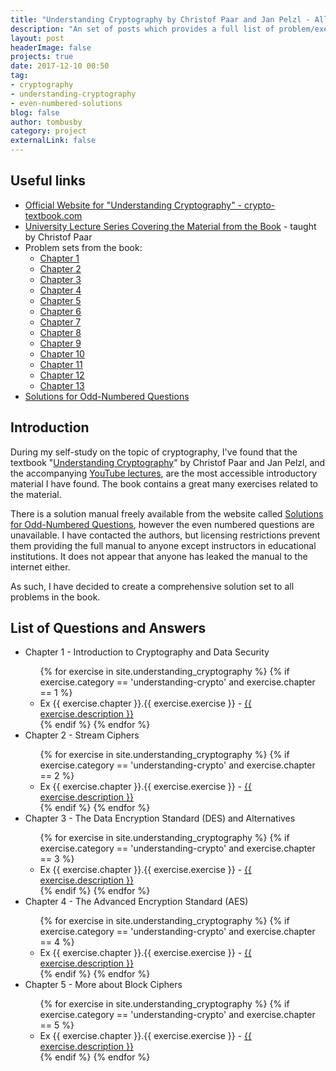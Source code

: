 ```yaml
---
title: "Understanding Cryptography by Christof Paar and Jan Pelzl - All Problems and Solutions"
description: "An set of posts which provides a full list of problem/exercise solutions to the exercises in Understanding Cryptography including even-numbered questions."
layout: post
headerImage: false
projects: true
date: 2017-12-10 00:50
tag:
- cryptography
- understanding-cryptography
- even-numbered-solutions
blog: false
author: tombusby
category: project
externalLink: false
---
```


## Useful links

+ [Official Website for "Understanding Cryptography" - crypto-textbook.com](http://www.crypto-textbook.com/)
+ [University Lecture Series Covering the Material from the Book](https://www.youtube.com/channel/UC1usFRN4LCMcfIV7UjHNuQg/videos) - taught by Christof Paar
+ Problem sets from the book:
  + [Chapter 1](http://wiki.crypto.rub.de/Buch/en/download/problems_only/problems_chaptr_1.pdf)
  + [Chapter 2](http://wiki.crypto.rub.de/Buch/en/download/problems_only/problems_chaptr_2.pdf)
  + [Chapter 3](http://wiki.crypto.rub.de/Buch/en/download/problems_only/problems_chaptr_3.pdf)
  + [Chapter 4](http://wiki.crypto.rub.de/Buch/en/download/problems_only/problems_chaptr_4.pdf)
  + [Chapter 5](http://wiki.crypto.rub.de/Buch/en/download/problems_only/problems_chaptr_5.pdf)
  + [Chapter 6](http://wiki.crypto.rub.de/Buch/en/download/problems_only/problems_chaptr_6.pdf)
  + [Chapter 7](http://wiki.crypto.rub.de/Buch/en/download/problems_only/problems_chaptr_7.pdf)
  + [Chapter 8](http://wiki.crypto.rub.de/Buch/en/download/problems_only/problems_chaptr_8.pdf)
  + [Chapter 9](http://wiki.crypto.rub.de/Buch/en/download/problems_only/problems_chaptr_9.pdf)
  + [Chapter 10](http://wiki.crypto.rub.de/Buch/en/download/problems_only/problems_chaptr_10.pdf)
  + [Chapter 11](http://wiki.crypto.rub.de/Buch/en/download/problems_only/problems_chaptr_11.pdf)
  + [Chapter 12](http://wiki.crypto.rub.de/Buch/en/download/problems_only/problems_chaptr_12.pdf)
  + [Chapter 13](http://wiki.crypto.rub.de/Buch/en/download/problems_only/problems_chaptr_13.pdf)
+ [Solutions for Odd-Numbered Questions](http://wiki.crypto.rub.de/Buch/en/download/Understanding_Cryptography_Odd_Solutions.pdf)

## Introduction

During my self-study on the topic of cryptography, I've found that the textbook "[Understanding Cryptography](http://www.crypto-textbook.com/)" by Christof Paar and Jan Pelzl, and the accompanying [YouTube lectures](https://www.youtube.com/channel/UC1usFRN4LCMcfIV7UjHNuQg/videos), are the most accessible introductory material I have found. The book contains a great many exercises related to the material.

There is a solution manual freely available from the website called [Solutions for Odd-Numbered Questions](http://wiki.crypto.rub.de/Buch/en/download/Understanding_Cryptography_Odd_Solutions.pdf), however the even numbered questions are unavailable. I have contacted the authors, but licensing restrictions prevent them providing the full manual to anyone except instructors in educational institutions. It does not appear that anyone has leaked the manual to the internet either.

As such, I have decided to create a comprehensive solution set to all problems in the book.

## List of Questions and Answers

<ul>
  <li>Chapter 1 - Introduction to Cryptography and Data Security</li>
  <ul>
    {% for exercise in site.understanding_cryptography %}
        {% if exercise.category == 'understanding-crypto' and exercise.chapter == 1 %}
          <li>Ex {{ exercise.chapter }}.{{ exercise.exercise }} - <a href="{{ exercise.url }}">{{ exercise.description }}</a></li>
        {% endif %}
    {% endfor %}
  </ul>
  <li>Chapter 2 - Stream Ciphers</li>
  <ul>
    {% for exercise in site.understanding_cryptography %}
        {% if exercise.category == 'understanding-crypto' and exercise.chapter == 2 %}
          <li>Ex {{ exercise.chapter }}.{{ exercise.exercise }} - <a href="{{ exercise.url }}">{{ exercise.description }}</a></li>
        {% endif %}
    {% endfor %}
  </ul>
  <li>Chapter 3 - The Data Encryption Standard (DES) and Alternatives</li>
  <ul>
    {% for exercise in site.understanding_cryptography %}
        {% if exercise.category == 'understanding-crypto' and exercise.chapter == 3 %}
          <li>Ex {{ exercise.chapter }}.{{ exercise.exercise }} - <a href="{{ exercise.url }}">{{ exercise.description }}</a></li>
        {% endif %}
    {% endfor %}
  </ul>
  <li>Chapter 4 - The Advanced Encryption Standard (AES)</li>
  <ul>
    {% for exercise in site.understanding_cryptography %}
        {% if exercise.category == 'understanding-crypto' and exercise.chapter == 4 %}
          <li>Ex {{ exercise.chapter }}.{{ exercise.exercise }} - <a href="{{ exercise.url }}">{{ exercise.description }}</a></li>
        {% endif %}
    {% endfor %}
  </ul>
  <li>Chapter 5 - More about Block Ciphers</li>
  <ul>
    {% for exercise in site.understanding_cryptography %}
        {% if exercise.category == 'understanding-crypto' and exercise.chapter == 5 %}
          <li>Ex {{ exercise.chapter }}.{{ exercise.exercise }} - <a href="{{ exercise.url }}">{{ exercise.description }}</a></li>
        {% endif %}
    {% endfor %}
  </ul>
</ul>

